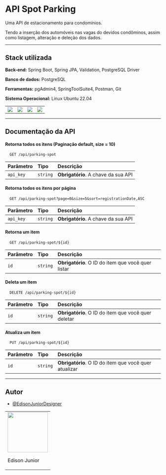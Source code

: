 
# API Spot Parking

Uma API de estacionamento para condomínios.

Tendo a inserção dos automóveis nas vagas do devidos condôminos, assim como listagem, alteração e deleção dos dados.

<hr>

## Stack utilizada

**Back-end:** Spring Boot, Spring JPA, Validation, PostgreSQL Driver

**Banco de dados:** PostgreSQL

**Ferramentas:** pgAdmin4, SpringToolSuite4, Postman, Git

**Sistema Operacional:** Linux Ubuntu 22.04

<table>
  <tr>
    <td>
      <img src="https://badgen.net/npm/license/lodash">
    </td>
    <td>
      <img src="https://badgen.net/maven/v/metadata-url/https/repo1.maven.org/maven2/com/google/code/gson/gson/maven-metadata.xml">
    </td>
    <td>
      <img src="https://badgen.net/badge/icon/git?icon=git&label">
    </td>
    <td>
      <img src="https://badgen.net/badge/icon/github?icon=github&label">
    </td>
  </tr>
</table>

<hr>


## Documentação da API

#### Retorna todos os itens (Paginação default, size = 10)

```http
  GET /api/parking-spot
```

| Parâmetro   | Tipo       | Descrição                           |
| :---------- | :--------- | :---------------------------------- |
| `api_key` | `string` | **Obrigatório**. A chave da sua API |

#### Retorna todos os itens por página

```http
  GET /api/parking-spot?page=0&size=5&sort=registrationDate,ASC
```

| Parâmetro   | Tipo       | Descrição                           |
| :---------- | :--------- | :---------------------------------- |
| `api_key` | `string` | **Obrigatório**. A chave da sua API |

#### Retorna um item

```http
  GET /api/parking-spot/${id}
```

| Parâmetro   | Tipo       | Descrição                                   |
| :---------- | :--------- | :------------------------------------------ |
| `id`      | `string` | **Obrigatório**. O ID do item que você quer listar |

#### Deleta um item

```http
  DELETE /api/parking-spot/${id}
```

| Parâmetro   | Tipo       | Descrição                                   |
| :---------- | :--------- | :------------------------------------------ |
| `id`      | `string` | **Obrigatório**. O ID do item que você quer deletar|

#### Atualiza um item

```http
  PUT /api/parking-spot/${id}
```

| Parâmetro   | Tipo       | Descrição                                   |
| :---------- | :--------- | :------------------------------------------ |
| `id`      | `string` | **Obrigatório**. O ID do item que você quer atualizar|

<hr>

## Autor

- [@EdisonJuniorDesigner](https://github.com/EdisonJuniorDesigner)
<table>
 <tr>
    <td>
      <img src="https://avatars.githubusercontent.com/u/44264221?v=4" width="130px">
      <p>Edison Junior</p>
    </td>
  </tr>
</table>

